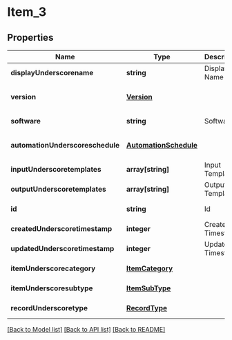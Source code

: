 # Item_3

## Properties
Name | Type | Description | Notes
------------ | ------------- | ------------- | -------------
**displayUnderscorename** | **string** | Display Name | [default to null]
**version** | [**Version**](Version.md) |  | [optional] [default to null]
**software** | **string** | Software | [default to null]
**automationUnderscoreschedule** | [**AutomationSchedule**](AutomationSchedule.md) |  | [optional] [default to null]
**inputUnderscoretemplates** | **array[string]** | Input Templates | [default to null]
**outputUnderscoretemplates** | **array[string]** | Output Templates | [default to null]
**id** | **string** | Id | [default to null]
**createdUnderscoretimestamp** | **integer** | Created Timestamp | [default to null]
**updatedUnderscoretimestamp** | **integer** | Updated Timestamp | [default to null]
**itemUnderscorecategory** | [**ItemCategory**](ItemCategory.md) |  | [default to null]
**itemUnderscoresubtype** | [**ItemSubType**](ItemSubType.md) |  | [default to null]
**recordUnderscoretype** | [**RecordType**](RecordType.md) |  | [default to null]

[[Back to Model list]](../README.md#documentation-for-models) [[Back to API list]](../README.md#documentation-for-api-endpoints) [[Back to README]](../README.md)


